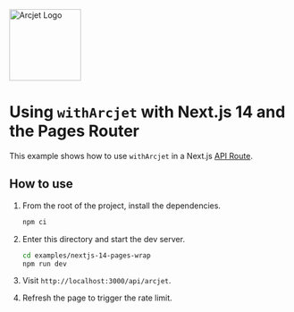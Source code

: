 <a href="https://arcjet.com" target="_arcjet-home">
  <picture>
    <source media="(prefers-color-scheme: dark)" srcset="https://arcjet.com/arcjet-logo-minimal-dark-mark-all.svg">
    <img src="https://arcjet.com/arcjet-logo-minimal-light-mark-all.svg" alt="Arcjet Logo" height="128" width="auto">
  </picture>
</a>

# Using `withArcjet` with Next.js 14 and the Pages Router

This example shows how to use `withArcjet` in a Next.js [API
Route](https://nextjs.org/docs/pages/building-your-application/routing/api-routes).

## How to use

1. From the root of the project, install the dependencies.

   ```bash
   npm ci
   ```

2. Enter this directory and start the dev server.

   ```bash
   cd examples/nextjs-14-pages-wrap
   npm run dev
   ```

3. Visit `http://localhost:3000/api/arcjet`.
4. Refresh the page to trigger the rate limit.
